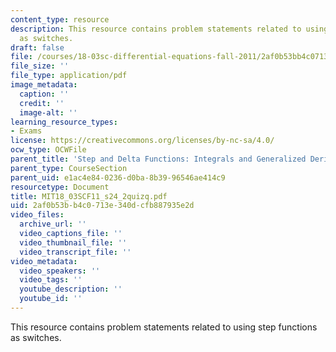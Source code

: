 ```yaml
---
content_type: resource
description: This resource contains problem statements related to using step functions
  as switches.
draft: false
file: /courses/18-03sc-differential-equations-fall-2011/2af0b53bb4c0713e340dcfb887935e2d_MIT18_03SCF11_s24_2quizq.pdf
file_size: ''
file_type: application/pdf
image_metadata:
  caption: ''
  credit: ''
  image-alt: ''
learning_resource_types:
- Exams
license: https://creativecommons.org/licenses/by-nc-sa/4.0/
ocw_type: OCWFile
parent_title: 'Step and Delta Functions: Integrals and Generalized Derivatives'
parent_type: CourseSection
parent_uid: e1ac4e84-0236-d0ba-8b39-96546ae414c9
resourcetype: Document
title: MIT18_03SCF11_s24_2quizq.pdf
uid: 2af0b53b-b4c0-713e-340d-cfb887935e2d
video_files:
  archive_url: ''
  video_captions_file: ''
  video_thumbnail_file: ''
  video_transcript_file: ''
video_metadata:
  video_speakers: ''
  video_tags: ''
  youtube_description: ''
  youtube_id: ''
---
```

This resource contains problem statements related to using step functions as switches.